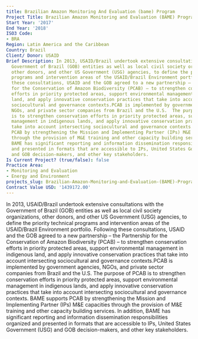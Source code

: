 ```yaml
---
title: Brazilian Amazon Monitoring And Evaluation (bame) Program
Project Title: Brazilian Amazon Monitoring and Evaluation (BAME) Program
Start Year: '2017'
End Year: '2018'
ISO3 Code:
- BRA
Region: Latin America and the Caribbean
Country: Brazil
Client/ Donor: USAID
Brief Description: In 2013, USAID/Brazil undertook extensive consultations with the
  Government of Brazil (GOB) entities as well as local civil society organizations,
  other donors, and other US Government (USG) agencies, to define the priority technical
  programs and intervention areas of the USAID/Brazil Environment portfolio. Following
  these consultations, USAID and the GOB agreed to a new partnership – the Partnership
  for the Conservation of Amazon Biodiversity (PCAB) – to strengthen conservation
  efforts in priority protected areas, support environmental management in indigenous
  land, and apply innovative conservation practices that take into account intersecting
  sociocultural and governance contexts.PCAB is implemented by government agencies,
  NGOs, and private sector companies from Brazil and the U.S.  The purpose of PCAB
  is to strengthen conservation efforts in priority protected areas, support environmental
  management in indigenous lands, and apply innovative conservation practices that
  take into account intersecting sociocultural and governance contexts. BAME supports
  PCAB by strengthening the Mission and Implementing Partner (IPs) M&E capacities
  through the provision of M&E training and other capacity building services. In addition,
  BAME has significant reporting and information dissemination responsibilities organized
  and presented in formats that are accessible to IPs, United States Government (USG)
  and GOB decision-makers, and other key stakeholders.
Is Current Project? (true/false): false
Practice Area:
- Monitoring and Evaluation
- Energy and Environment
projects_slug: Brazilian-Amazon-Monitoring-and-Evaluation-(BAME)-Program
Contract Value USD: '1439172.00'
---
```


In 2013, USAID/Brazil undertook extensive consultations with the Government of Brazil (GOB) entities as well as local civil society organizations, other donors, and other US Government (USG) agencies, to define the priority technical programs and intervention areas of the USAID/Brazil Environment portfolio. Following these consultations, USAID and the GOB agreed to a new partnership – the Partnership for the Conservation of Amazon Biodiversity (PCAB) – to strengthen conservation efforts in priority protected areas, support environmental management in indigenous land, and apply innovative conservation practices that take into account intersecting sociocultural and governance contexts.PCAB is implemented by government agencies, NGOs, and private sector companies from Brazil and the U.S.  The purpose of PCAB is to strengthen conservation efforts in priority protected areas, support environmental management in indigenous lands, and apply innovative conservation practices that take into account intersecting sociocultural and governance contexts. BAME supports PCAB by strengthening the Mission and Implementing Partner (IPs) M&E capacities through the provision of M&E training and other capacity building services. In addition, BAME has significant reporting and information dissemination responsibilities organized and presented in formats that are accessible to IPs, United States Government (USG) and GOB decision-makers, and other key stakeholders.
